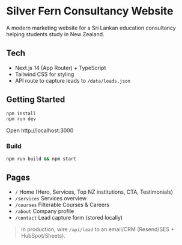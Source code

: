 # Silver Fern Consultancy Website

A modern marketing website for a Sri Lankan education consultancy helping students study in New Zealand.

## Tech
- Next.js 14 (App Router) + TypeScript
- Tailwind CSS for styling
- API route to capture leads to `/data/leads.json`

## Getting Started
```bash
npm install
npm run dev
```
Open http://localhost:3000

### Build
```bash
npm run build && npm start
```

## Pages
- `/` Home (Hero, Services, Top NZ institutions, CTA, Testimonials)
- `/services` Services overview
- `/courses` Filterable Courses & Careers
- `/about` Company profile
- `/contact` Lead capture form (stored locally)

> In production, wire `/api/lead` to an email/CRM (Resend/SES + HubSpot/Sheets).
